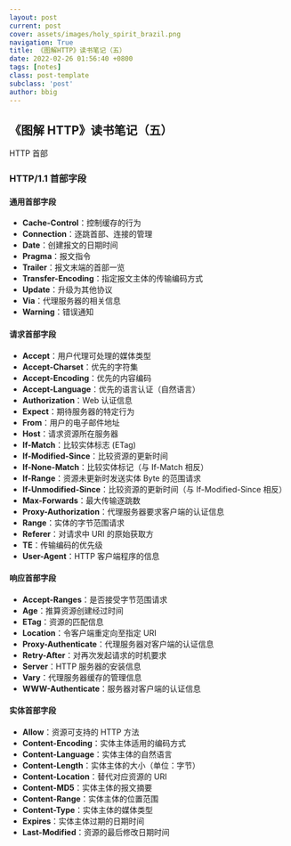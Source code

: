```yaml
---
layout: post
current: post
cover: assets/images/holy_spirit_brazil.png
navigation: True
title: 《图解HTTP》读书笔记（五）
date: 2022-02-26 01:56:40 +0800
tags: [notes]
class: post-template
subclass: 'post'
author: bbig
---
```


##  《图解 HTTP》读书笔记（五）

HTTP 首部



### HTTP/1.1 首部字段

#### 通用首部字段

- **Cache-Control**：控制缓存的行为
- **Connection**：逐跳首部、连接的管理
- **Date**：创建报文的日期时间
- **Pragma**：报文指令
- **Trailer**：报文末端的首部一览
- **Transfer-Encoding**：指定报文主体的传输编码方式
- **Update**：升级为其他协议
- **Via**：代理服务器的相关信息
- **Warning**：错误通知



#### 请求首部字段

- **Accept**：用户代理可处理的媒体类型
- **Accept-Charset**：优先的字符集
- **Accept-Encoding**：优先的内容编码
- **Accept-Language**：优先的语言认证（自然语言）
- **Authorization**：Web 认证信息
- **Expect**：期待服务器的特定行为
- **From**：用户的电子邮件地址
- **Host**：请求资源所在服务器
- **If-Match**：比较实体标志 (ETag)
- **If-Modified-Since**：比较资源的更新时间
- **If-None-Match**：比较实体标记（与 If-Match 相反）
- **If-Range**：资源未更新时发送实体 Byte 的范围请求
- **If-Unmodified-Since**：比较资源的更新时间（与 If-Modified-Since 相反）
- **Max-Forwards**：最大传输逐跳数
- **Proxy-Authorization**：代理服务器要求客户端的认证信息
- **Range**：实体的字节范围请求
- **Referer**：对请求中 URI 的原始获取方
- **TE**：传输编码的优先级
- **User-Agent**：HTTP 客户端程序的信息



#### 响应首部字段

- **Accept-Ranges**：是否接受字节范围请求
- **Age**：推算资源创建经过时间
- **ETag**：资源的匹配信息
- **Location**：令客户端重定向至指定 URI
- **Proxy-Authenticate**：代理服务器对客户端的认证信息
- **Retry-After**：对再次发起请求的时机要求
- **Server**：HTTP 服务器的安装信息
- **Vary**：代理服务器缓存的管理信息
- **WWW-Authenticate**：服务器对客户端的认证信息



#### 实体首部字段

- **Allow**：资源可支持的 HTTP 方法
- **Content-Encoding**：实体主体适用的编码方式
- **Content-Language**：实体主体的自然语言
- **Content-Length**：实体主体的大小（单位：字节）
- **Content-Location**：替代对应资源的 URI
- **Content-MD5**：实体主体的报文摘要
- **Content-Range**：实体主体的位置范围
- **Content-Type**：实体主体的媒体类型
- **Expires**：实体主体过期的日期时间
- **Last-Modified**：资源的最后修改日期时间
